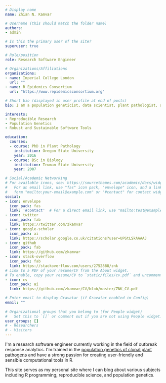 ```yaml
---
# Display name
name: Zhian N. Kamvar

# Username (this should match the folder name)
authors:
- admin

# Is this the primary user of the site?
superuser: true

# Role/position
role: Research Software Engineer

# Organizations/Affiliations
organizations:
- name: Imperial College London
  url: ""
- name: R Epidemics Consortium
  url: "https://www.repidemicsconsortium.org"

# Short bio (displayed in user profile at end of posts)
bio: I am a population geneticist, data scientist, plant pathologist, and R package developer working at Imperial College, London

interests:
- Reproducible Research
- Population Genetics
- Robust and Sustainable Software Tools

education:
  courses:
  - course: PhD in Plant Pathology
    institution: Oregon State University
    year: 2016 
  - course: BSc in Biology
    institution: Truman State University
    year: 2007

# Social/Academic Networking
# For available icons, see: https://sourcethemes.com/academic/docs/widgets/#icons
#   For an email link, use "fas" icon pack, "envelope" icon, and a link in the
#   form "mailto:your-email@example.com" or "#contact" for contact widget.
social:
- icon: envelope
  icon_pack: fas
  link: '#contact'  # For a direct email link, use "mailto:test@example.org".
- icon: twitter
  icon_pack: fab
  link: https://twitter.com/zkamvar
- icon: google-scholar
  icon_pack: ai
  link: https://scholar.google.co.uk/citations?user=UPGtLSkAAAAJ
- icon: github
  icon_pack: fab
  link: https://github.com/zkamvar
- icon: stack-overflow
  icon_pack: fab
  link: https://stackoverflow.com/users/2752888/znk
# Link to a PDF of your resume/CV from the About widget.
# To enable, copy your resume/CV to `static/files/cv.pdf` and uncomment the lines below.  
- icon: cv
  icon_pack: ai
  link: https://github.com/zkamvar/CV/blob/master/ZNK_CV.pdf

# Enter email to display Gravatar (if Gravatar enabled in Config)
email: ""
  
# Organizational groups that you belong to (for People widget)
#   Set this to `[]` or comment out if you are not using People widget.  
user_groups: []
# - Researchers
# - Visitors
---
```


I'm a research software engineer currently working in the field of outbreak
response analytics. I'm trained in the [population genetics of clonal plant
pathogens](https://grunwaldlab.github.io/poppr) and have a strong passion for
creating user-friendly and sensible computational tools in R. 

This site serves as my personal site where I can blog about various subjects
including R programming, reproducible science, and population genetics.

